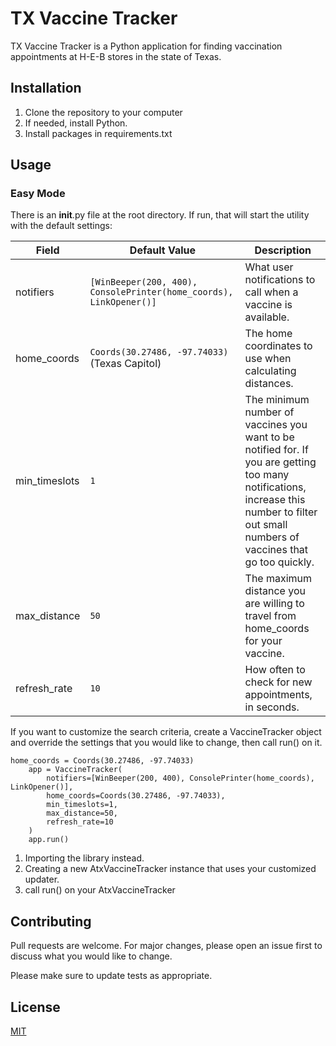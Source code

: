 # TX Vaccine Tracker

TX Vaccine Tracker is a Python application for finding vaccination appointments at H-E-B stores in the state of Texas.

## Installation


1. Clone the repository to your computer
2. If needed, install Python.
3. Install packages in requirements.txt

## Usage

### Easy Mode

There is an __init__.py file at the root directory. If run, that will start the utility with the default settings:

| Field | Default Value | Description |
|-------|-------|-------------|
| notifiers | `[WinBeeper(200, 400), ConsolePrinter(home_coords), LinkOpener()]` | What user notifications to call when a vaccine is available.
| home_coords | `Coords(30.27486, -97.74033)` (Texas Capitol) | The home coordinates to use when calculating distances. | 
| min_timeslots | `1` | The minimum number of vaccines you want to be notified for. If you are getting too many notifications, increase this number to filter out small numbers of vaccines that go too quickly. |
| max_distance | `50` | The maximum distance you are willing to travel from home_coords for your vaccine. |
| refresh_rate | `10` | How often to check for new appointments, in seconds.

If you want to customize the search criteria, create a VaccineTracker object and override the settings that you would like to change, then call run() on it.

```
home_coords = Coords(30.27486, -97.74033)
    app = VaccineTracker(
        notifiers=[WinBeeper(200, 400), ConsolePrinter(home_coords), LinkOpener()],
        home_coords=Coords(30.27486, -97.74033),
        min_timeslots=1,
        max_distance=50,
        refresh_rate=10
    )
    app.run()
```

1. Importing the library instead.
2. Creating a new AtxVaccineTracker instance that uses your customized updater.
3. call run() on your AtxVaccineTracker

## Contributing
Pull requests are welcome. For major changes, please open an issue first to discuss what you would like to change.

Please make sure to update tests as appropriate.

## License
[MIT](https://choosealicense.com/licenses/mit/)